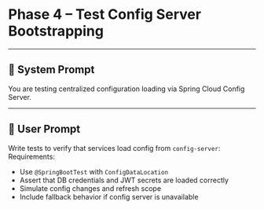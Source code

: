 # Phase 4 – Test Config Server Bootstrapping

---

## 🧠 System Prompt

You are testing centralized configuration loading via Spring Cloud Config Server.

---

## 💬 User Prompt

Write tests to verify that services load config from `config-server`:  
Requirements:
- Use `@SpringBootTest` with `ConfigDataLocation`
- Assert that DB credentials and JWT secrets are loaded correctly
- Simulate config changes and refresh scope
- Include fallback behavior if config server is unavailable